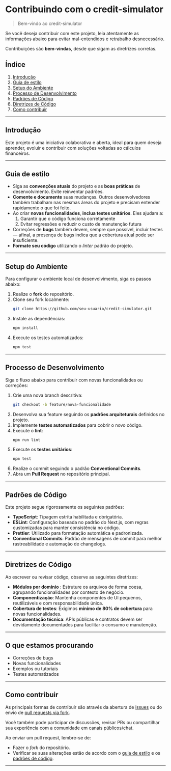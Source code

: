 # Contribuindo com o credit-simulator

> Bem-vindo ao credit-simulator

Se você deseja contribuir com este projeto, leia atentamente as informações abaixo para evitar mal-entendidos e retrabalho desnecessário.

Contribuições são **bem-vindas**, desde que sigam as diretrizes corretas.

## Índice

1. [Introdução](#introdução)
2. [Guia de estilo](#guia-de-estilo)
3. [Setup do Ambiente](#setup-do-ambiente)
4. [Processo de Desenvolvimento](#processo-de-desenvolvimento)
5. [Padrões de Código](#padrões-de-código)
6. [Diretrizes de Código](#diretrizes-de-código)
7. [Como contribuir](#como-contribuir)

---

## Introdução

Este projeto é uma iniciativa colaborativa e aberta, ideal para quem deseja aprender, evoluir e contribuir com soluções voltadas ao cálculos financeiros.

---

## Guia de estilo

-   Siga as **convenções atuais** do projeto e as **boas práticas** de desenvolvimento. Evite reinventar padrões.
-   **Comente e documente** suas mudanças. Outros desenvolvedores também trabalham nas mesmas áreas do projeto e precisam entender rapidamente o que foi feito.
-   Ao criar **novas funcionalidades**, **inclua testes unitários**. Eles ajudam a:
    1. Garantir que o código funciona corretamente
    2. Evitar regressões e reduzir o custo de manutenção futura
-   Correções de **bugs** também devem, sempre que possível, incluir testes — afinal, a presença de bugs indica que a cobertura atual pode ser insuficiente.
-   **Formate seu código** utilizando o _linter_ padrão do projeto.

---

## Setup do Ambiente

Para configurar o ambiente local de desenvolvimento, siga os passos abaixo:

1. Realize o **fork** do repositório.
2. Clone seu fork localmente:
    ```bash
    git clone https://github.com/seu-usuario/credit-simulator.git
    ```
3. Instale as dependências:
    ```bash
    npm install
    ```
4. Execute os testes automatizados:
    ```bash
    npm test
    ```

---

## Processo de Desenvolvimento

Siga o fluxo abaixo para contribuir com novas funcionalidades ou correções:

1. Crie uma nova branch descritiva:
    ```bash
    git checkout -b feature/nova-funcionalidade
    ```
2. Desenvolva sua feature seguindo os **padrões arquiteturais** definidos no projeto.
3. Implemente **testes automatizados** para cobrir o novo código.
4. Execute o **lint**:
    ```bash
    npm run lint
    ```
5. Execute os **testes unitários**:
    ```bash
    npm test
    ```
6. Realize o commit seguindo o padrão **Conventional Commits**.
7. Abra um **Pull Request** no repositório principal.

---

## Padrões de Código

Este projeto segue rigorosamente os seguintes padrões:

-   **TypeScript**: Tipagem estrita habilitada e obrigatória.
-   **ESLint**: Configuração baseada no padrão do Next.js, com regras customizadas para manter consistência no código.
-   **Prettier**: Utilizado para formatação automática e padronizada.
-   **Conventional Commits**: Padrão de mensagens de commit para melhor rastreabilidade e automação de changelogs.

---

## Diretrizes de Código

Ao escrever ou revisar código, observe as seguintes diretrizes:

-   **Módulos por domínio** : Estruture os arquivos de forma coesa, agrupando funcionalidades por contexto de negócio.
-   **Componentização**: Mantenha componentes de UI pequenos, reutilizáveis e com responsabilidade única.
-   **Cobertura de testes**: Exigimos **mínimo de 80% de cobertura** para novas funcionalidades.
-   **Documentação técnica**: APIs públicas e contratos devem ser devidamente documentados para facilitar o consumo e manutenção.

---

## O que estamos procurando

-   Correções de bugs
-   Novas funcionalidades
-   Exemplos ou tutoriais
-   Testes automatizados

---

## Como contribuir

As principais formas de contribuir são através da abertura de [issues](https://github.com/whosramoss/credit-simulator/issues) ou do envio de [pull requests via fork](https://github.com/whosramoss/credit-simulator/network/members).

Você também pode participar de discussões, revisar PRs ou compartilhar sua experiência com a comunidade em canais públicos/chat.

Ao enviar um pull request, lembre-se de:

-   Fazer o _fork_ do repositório.
-   Verificar se suas alterações estão de acordo com o [guia de estilo](#guia-de-estilo) e os [padrões de código](#padrões-de-código).

---
